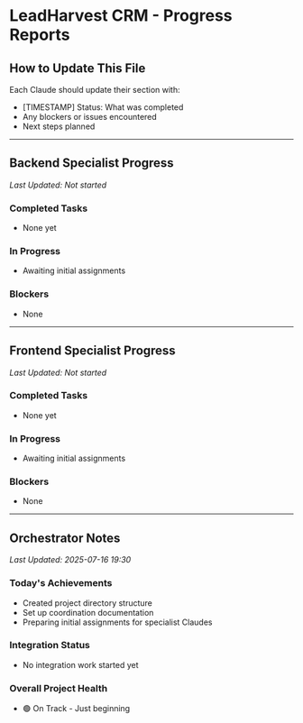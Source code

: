 # LeadHarvest CRM - Progress Reports

## How to Update This File
Each Claude should update their section with:
- [TIMESTAMP] Status: What was completed
- Any blockers or issues encountered
- Next steps planned

---

## Backend Specialist Progress
*Last Updated: Not started*

### Completed Tasks
- None yet

### In Progress
- Awaiting initial assignments

### Blockers
- None

---

## Frontend Specialist Progress
*Last Updated: Not started*

### Completed Tasks
- None yet

### In Progress
- Awaiting initial assignments

### Blockers
- None

---

## Orchestrator Notes
*Last Updated: 2025-07-16 19:30*

### Today's Achievements
- Created project directory structure
- Set up coordination documentation
- Preparing initial assignments for specialist Claudes

### Integration Status
- No integration work started yet

### Overall Project Health
- 🟢 On Track - Just beginning